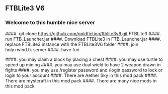## FTBLite3 V6
### Welcome to this humble nice server

####. git clone https://github.com/goldfiction/ftblite3v6.git FTBLite3
####. run FTB_Launcher.jar
####. Download FTBLite3 in FTB_Launcher.jar
####. replace FTBLite3 instance with the FTBLite3V6 folder
####. join holy.rwind.tk server
####. have fun

####. you may claim a block by placing a chest
####. you may use turtle to speed up mining
####. you may use dual wield to have 2 weapon drawn in fights
####. you may use /register password and /login password to lock or login to your account
####. There are Aether Sky in this mod pack
####. There are mystcraft in this mod pack
####. There are many nice mods in this mod pack
